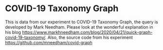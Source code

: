 # COVID-19 Taxonomy Graph
This is data from our experiment to COVID-19 Taxonomy Graph, the query is developed by Mark Needham. 
Please look at the wonderful explanation in his blog https://www.markhneedham.com/blog/2020/04/21/quick-graph-covid-19-taxonomy/.
Also, the source code from his experiment https://github.com/mneedham/covid-graph
